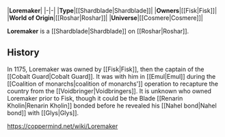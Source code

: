 |**Loremaker**|
|-|-|
|**Type**|[[Shardblade\|Shardblade]]|
|**Owners**|[[Fisk\|Fisk]]|
|**World of Origin**|[[Roshar\|Roshar]]|
|**Universe**|[[Cosmere\|Cosmere]]|

**Loremaker** is a [[Shardblade\|Shardblade]] on [[Roshar\|Roshar]].

## History
In 1175, Loremaker was owned by [[Fisk\|Fisk]], then the captain of the [[Cobalt Guard\|Cobalt Guard]]. It was with him in [[Emul\|Emul]] during the [[Coalition of monarchs\|coalition of monarchs']] operation to recapture the country from the [[Voidbringer\|Voidbringers]]. It is unknown who owned Loremaker prior to Fisk, though it could be the Blade [[Renarin Kholin\|Renarin Kholin]] bonded before he revealed his [[Nahel bond\|Nahel bond]] with [[Glys\|Glys]].



https://coppermind.net/wiki/Loremaker
